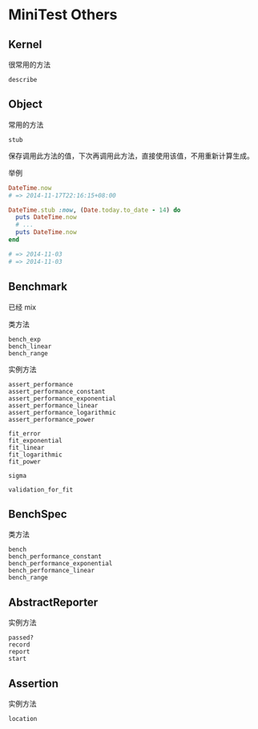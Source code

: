 # MiniTest Others

## Kernel

很常用的方法

```
describe
```

## Object

常用的方法

```
stub
```

保存调用此方法的值，下次再调用此方法，直接使用该值，不用重新计算生成。

举例

```ruby
DateTime.now
# => 2014-11-17T22:16:15+08:00

DateTime.stub :now, (Date.today.to_date - 14) do
  puts DateTime.now
  # ...
  puts DateTime.now
end

# => 2014-11-03
# => 2014-11-03
```

## Benchmark

已经 mix 

类方法

```
bench_exp
bench_linear
bench_range
```

实例方法

```
assert_performance
assert_performance_constant
assert_performance_exponential
assert_performance_linear
assert_performance_logarithmic
assert_performance_power

fit_error
fit_exponential
fit_linear
fit_logarithmic
fit_power

sigma

validation_for_fit
```

## BenchSpec

类方法

```
bench
bench_performance_constant
bench_performance_exponential
bench_performance_linear
bench_range
```

## AbstractReporter

实例方法

```
passed?
record
report
start
```

## Assertion

实例方法

```
location
```
